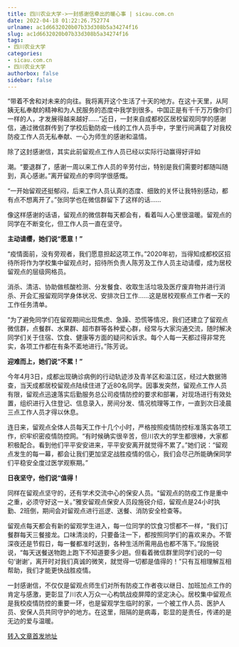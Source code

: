 ```yaml
---
title: 四川农业大学->一封感谢信牵出的暖心事 | sicau.com.cn
date: 2022-04-18 01:22:26.752774
urlname: ac1d6632020b07b33d308b5a34274f16
slug: ac1d6632020b07b33d308b5a34274f16
tags: 
- 四川农业大学
categories:
- sicau.com.cn
- 四川农业大学
authorbox: false
sidebar: false
---
```

“带着不舍和对未来的向往。我将离开这个生活了十天的地方。在这十天里，从阿姨无私奉献的精神和为人民服务的态度中我学到很多。中国正是有千千万万像你们一样的人，才发展得越来越好……”近日，一封来自成都校区居校留观同学的感谢信，通过微信群传到了学校后勤防疫一线的工作人员手中，字里行间满载了对我校防疫工作人员无私奉献、一心为师生的感谢和温情。

除了这封感谢信，其实此前留观点工作人员已经以实际行动赢得好评如
<!--more-->
潮。“要退群了，感谢一周以来工作人员的辛劳付出，特别是我们需要时都随叫随到，真心感谢。”离开留观点的李同学很感慨。

“一开始留观还挺郁闷，后来工作人员认真的态度、细致的关怀让我特别感动，都有点不想离开了。”张同学也在微信群留下了这样的话……

像这样感谢的话语，留观点的微信群每天都会有，看着叫人心里很温暖。留观点的同学在不断变化，但工作人员一直在坚守。

**主动请缨，她们说“愿意！”**

“疫情面前，没有旁观者，我们愿意担起这项工作。”2020年初，当得知成都校区招待所将作为学校集中留观点时，招待所负责人陈芳及工作人员主动请缨，成为居校留观点的层级网格员。

消杀、清洁、协助做核酸检测、分发餐食、收取生活垃圾及医疗废弃物并进行消杀、开会汇报留观同学身体状况、安排次日工作……这是居校观察点工作者一天的工作任务清单。

“为了避免同学们在留观期间出现焦虑、急躁、恐慌等情况，我们还建立了留观点微信群，点餐群、水果群、超市群等各种爱心群，经常与大家沟通交流，随时解决同学们关于住宿、饮食、健康等方面的疑问和诉求。每个人每一天都过得非常充实，各项工作都在有条不紊地进行。”陈芳说。

**迎难而上，她们说“不累！”**

今年4月3日，成都出现确诊病例的行动轨迹涉及青羊区和温江区，经过大数据筛查，当天成都居校留观点陆续住进了近80名同学。因事发突然，留观点工作人员有限，留观点迅速落实后勤服务总公司疫情防控的要求和部署，对现场进行有效处置，组织进行入住登记、信息录入，房间分发、情况梳理等工作，一直到次日凌晨三点工作人员才得以休息。

连日来，留观点全体人员每天工作十几个小时，严格按照疫情防控标准落实各项工作，织牢织密疫情防控网。“有时候确实很辛苦，但川农大的学生都很棒，大家都积极配合。看到他们平平安安进来，平平安安离开就觉得不累了。”她们说：“留观点发生的每一幕，都会让我们更加坚定战胜疫情的信心，我们会尽己所能确保同学们平稳安全度过医学观察期。”

**日夜坚守，他们说“值得！**

同样在留观点坚守的，还有学术交流中心的保安人员。“留观点的防疫工作是重中之重，必须守好这一关。”雅安留观点保安人员段施锐介绍，留观点是24小时执勤、2班倒，期间会对留观点进行巡逻、送餐、消防安全检查等。

留观点每天都会有新的留观学生进入，每一位同学的饮食习惯都不一样，“我们订餐群每天三餐接龙。口味清淡的，只要备注一下，都按照同学们的喜欢来办。不管深夜还是节假日，每一餐都准时送到，各种生活所需用品也都不落下。”段施锐说，“每天送餐送物跑上跑下不知道要多少趟。但看着微信群里同学们说的一句句‘谢谢’，离开时对我们真诚的微笑，就觉得一切都是值得的！”只有互相理解互相帮助，我们才能更快战胜疫情。

一封感谢信，不仅仅是留观点师生们对所有防疫工作者夜以继日、加班加点工作的肯定与感激，更彰显了川农人万众一心构筑战疫屏障的坚定决心。居校集中留观点是我校疫情防控的重要一环，也是留观学生临时的家，一个被工作人员、医护人员、安保人员共同守护的地方。在这里，阻隔的是病毒，彰显的是责任，传递的是无边的爱与温暖。



[转入文章首发地址](https://news.sicau.edu.cn/info/1078/67377.htm)